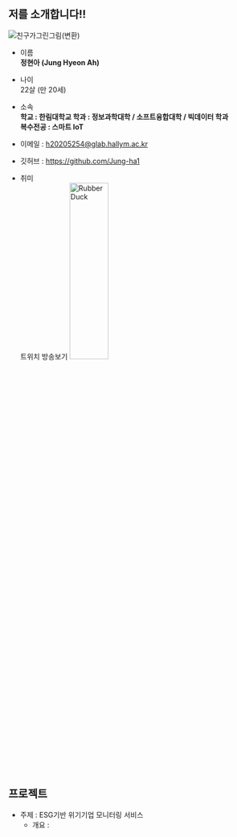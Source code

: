 ## 저를 소개합니다!!
![친구가그린그림(변환)](https://user-images.githubusercontent.com/83272007/198274581-738e1734-d3c0-4821-ae77-313c45061e4b.png)

- 이름   
  **정현아 (Jung Hyeon Ah)**

- 나이   
  22살 (만 20세)   
  
- 소속   
  **학교 : 한림대학교
  학과 : 정보과학대학 / 소프트융합대학 / 빅데이터 학과   
  복수전공 : 스마트 IoT**   
  
- 이메일 : h20205254@glab.hallym.ac.kr   
- 깃허브 : https://github.com/Jung-ha1   

- 취미   
  트위치 방송보기
  <img src="푸린.png" width="40%" height="30%" title="px(픽셀) 크기 설정" alt="RubberDuck"></img>

## 프로젝트   

- 주제 : ESG기반 위기기업 모니터링 서비스   
  - 개요 : 
